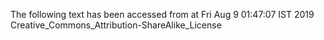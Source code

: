 The following text has been accessed from at Fri Aug 9 01:47:07 IST 2019
Creative_Commons_Attribution-ShareAlike_License
